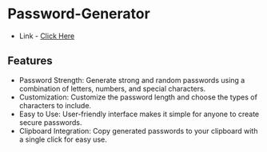 # Password-Generator


- Link - [Click Here](https://password-generator-sg.netlify.app/)
## Features
- Password Strength: Generate strong and random passwords using a combination of letters, numbers, and special characters.
- Customization: Customize the password length and choose the types of characters to include.
- Easy to Use: User-friendly interface makes it simple for anyone to create secure passwords.
- Clipboard Integration: Copy generated passwords to your clipboard with a single click for easy use.
